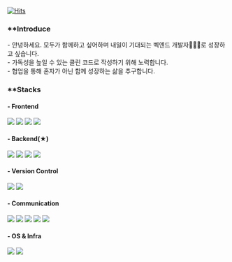 [![Hits](https://hits.seeyoufarm.com/api/count/incr/badge.svg?url=https%3A%2F%2Fgithub.com%2Fdeveloper-kms&count_bg=%23C2C6BF&title_bg=%23F38696&icon=github.svg&icon_color=%23000000&title=visit&edge_flat=false)](https://hits.seeyoufarm.com)
<br>
<h3>**Introduce</h3>
- 안녕하세요. 모두가 함께하고 싶어하며 내일이 기대되는 벡엔드 개발자🧑🏻‍💻로 성장하고 싶습니다. <br>
- 가독성을 높일 수 있는 클린 코드로 작성하기 위해 노력합니다. <br>
- 협업을 통해 혼자가 아닌 함께 성장하는 삶을 추구합니다.
<!-- ### Junior Server-Backend Developer -->
  <h3>**Stacks</h3>
  <h4>- Frontend</h4>
  <p>
  <img src="https://img.shields.io/badge/HTML-E34F26?style=flat-square&logo=HTML5&logoColor=white"/>
  <img src="https://img.shields.io/badge/CSS-E89313?style=flat-square&logo=CSS3&logoColor=white"/>
  <img src="https://img.shields.io/badge/JAVASCRIPT(JQUERY)-0769AD?style=flat-square&logo=JavaScript&logoColor=white"/>
  <img src="https://img.shields.io/badge/BOOTSTRAP-7952B3?style=flat-square&logo=Bootstrap&logoColor=white"/>
  </p>
  <h4>- Backend(★)</h4>
  <p>
  <img src="https://img.shields.io/badge/Python-3776AB?style=flat-square&logo=Python&logoColor=white"/>
  <img src="https://img.shields.io/badge/Django-56B366?style=flat-square&logo=Python&logoColor=white"/>
  <img src="https://img.shields.io/badge/PostgreSQL-4169E1?style=flat-square&logo=PostgreSQL&logoColor=white"/>
  <img src="https://img.shields.io/badge/SQLite-003B57?style=flat-square&logo=SQLite&logoColor=white"/>
  </p>
  <h4>- Version Control</h4>
  <p>
  <img src="https://img.shields.io/badge/Git-F05032?style=flat-square&logo=Git&logoColor=white"/>
  <img src="https://img.shields.io/badge/GitHub-181717?style=flat-square&logo=GitHub&logoColor=white"/>
  </p>
  <h4>- Communication</h4>
  <p>
  <img src="https://img.shields.io/badge/Figma-8BC0D0?style=flat-square&logo=Figma&logoColor=white"/>
  <img src="https://img.shields.io/badge/Ovenapp-FF4F8B?style=flat-square&logo=GitBook&logoColor=white"/>
  <img src="https://img.shields.io/badge/Draw.io-407AFC?style=flat-square&logo=GitBook&logoColor=white"/>
  <img src="https://img.shields.io/badge/ErdCloud-DA1F26?style=flat-square&logo=GitBook&logoColor=white"/>
  <img src="https://img.shields.io/badge/Notion-FDA061?style=flat-square&logo=Notion&logoColor=white"/>
  </p>
  <h4>- OS & Infra</h4>
  <p>
  <img src="https://img.shields.io/badge/Ubuntu-232F3E?style=flat-square&logo=Amazon AWS&logoColor=white"/>
  <img src="https://img.shields.io/badge/AWS(S3, Lightsail)-6D4C9F?style=flat-square&logo=Monster&logoColor=white"/>
  </p>
  <br>
